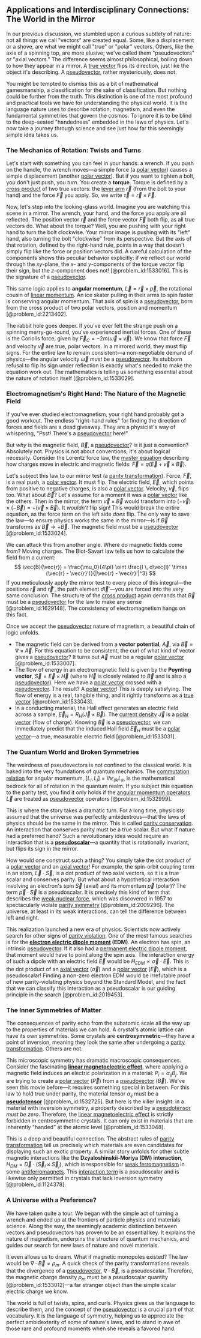 ## Applications and Interdisciplinary Connections: The World in the Mirror

In our previous discussion, we stumbled upon a curious subtlety of nature: not all things we call "vectors" are created equal. Some, like a displacement or a shove, are what we might call "true" or "polar" vectors. Others, like the axis of a spinning top, are more elusive; we've called them "pseudovectors" or "axial vectors." The difference seems almost philosophical, boiling down to how they appear in a mirror. A [true vector](@article_id:190237) flips its direction, just like the object it's describing. A [pseudovector](@article_id:195802), rather mysteriously, does not.

You might be tempted to dismiss this as a bit of mathematical gamesmanship, a classification for the sake of classification. But nothing could be further from the truth. This distinction is one of the most profound and practical tools we have for understanding the physical world. It is the language nature uses to describe rotation, magnetism, and even the fundamental symmetries that govern the cosmos. To ignore it is to be blind to the deep-seated "handedness" embedded in the laws of physics. Let's now take a journey through science and see just how far this seemingly simple idea takes us.

### The Mechanics of Rotation: Twists and Turns

Let's start with something you can feel in your hands: a wrench. If you push on the handle, the wrench moves—a simple force (a [polar vector](@article_id:184048)) causes a simple displacement (another [polar vector](@article_id:184048)). But if you want to tighten a bolt, you don't just push, you *turn*. You create a **torque**. Torque is defined by a [cross product](@article_id:156255) of two true vectors: the [lever arm](@article_id:162199) $\vec{r}$ (from the bolt to your hand) and the force $\vec{F}$ you apply. So, we write $\vec{\tau} = \vec{r} \times \vec{F}$.

Now, let's step into the looking-glass world. Imagine you are watching this scene in a mirror. The wrench, your hand, and the force you apply are all reflected. The position vector $\vec{r}$ and the force vector $\vec{F}$ both flip, as all true vectors do. What about the torque? Well, you are pushing with your right hand to turn the bolt clockwise. Your mirror image is pushing with its "left" hand, also turning the bolt "clockwise" from its perspective. But the axis of that rotation, defined by the right-hand rule, points in a way that doesn't simply flip like the force or position vectors did. A careful calculation of the components shows this peculiar behavior explicitly: if we reflect our world through the $xy$-plane, the $x$- and $y$-components of the torque vector flip their sign, but the $z$-component does not! [@problem_id:1533016]. This is the signature of a [pseudovector](@article_id:195802).

This same logic applies to **angular momentum**, $\vec{L} = \vec{r} \times \vec{p}$, the rotational cousin of [linear momentum](@article_id:173973). An ice skater pulling in their arms to spin faster is conserving angular momentum. That axis of spin is a [pseudovector](@article_id:195802), born from the cross product of two polar vectors, position and momentum [@problem_id:2213402].

The rabbit hole goes deeper. If you've ever felt the strange push on a spinning merry-go-round, you've experienced inertial forces. One of these is the Coriolis force, given by $\vec{F}_C = -2m(\vec{\omega} \times \vec{v})$. We know that force $\vec{F}$ and velocity $\vec{v}$ are true, polar vectors. In a mirrored world, they must flip signs. For the entire law to remain consistent—a non-negotiable demand of physics—the angular velocity $\vec{\omega}$ *must* be a [pseudovector](@article_id:195802). Its stubborn refusal to flip its sign under reflection is exactly what's needed to make the equation work out. The mathematics is telling us something essential about the nature of rotation itself [@problem_id:1533029].

### Electromagnetism's Right Hand: The Nature of the Magnetic Field

If you've ever studied electromagnetism, your right hand probably got a good workout. The endless "right-hand rules" for finding the direction of forces and fields are a dead giveaway. They are a physicist's way of whispering, "Psst! There's a [pseudovector](@article_id:195802) here!"

But *why* is the magnetic field, $\vec{B}$, a [pseudovector](@article_id:195802)? Is it just a convention? Absolutely not. Physics is not about conventions; it's about logical necessity. Consider the Lorentz force law, the [master equation](@article_id:142465) describing how charges move in electric and magnetic fields: $\vec{F} = q(\vec{E} + \vec{v} \times \vec{B})$.

Let's subject this law to our mirror test (a [parity transformation](@article_id:158693)). Force, $\vec{F}$, is a real push, a [polar vector](@article_id:184048). It must flip. The electric field, $\vec{E}$, which points from positive to negative charges, is also a [polar vector](@article_id:184048). Velocity, $\vec{v}$, flips too. What about $\vec{B}$? Let's assume for a moment it was a [polar vector](@article_id:184048) like the others. Then in the mirror, the term $\vec{v} \times \vec{B}$ would transform into $(-\vec{v}) \times (-\vec{B}) = +(\vec{v} \times \vec{B})$. It *wouldn't* flip sign! This would break the entire equation, as the force term on the left side *does* flip. The only way to save the law—to ensure physics works the same in the mirror—is if $\vec{B}$ transforms as $\vec{B} \to +\vec{B}$. The magnetic field must be a [pseudovector](@article_id:195802) [@problem_id:1533024].

We can attack this from another angle. Where do magnetic fields come from? Moving charges. The Biot-Savart law tells us how to calculate the field from a current:
$$ \vec{B}(\vec{r}) = \frac{\mu_0}{4\pi} \oint \frac{I \, d\vec{l}' \times (\vec{r} - \vec{r}')}{|\vec{r} - \vec{r}'|^3} $$
If you meticulously apply the mirror test to every piece of this integral—the positions $\vec{r}$ and $\vec{r}'$, the path element $d\vec{l}'$—you are forced into the very same conclusion. The structure of the [cross product](@article_id:156255) again demands that $\vec{B}$ must be a [pseudovector](@article_id:195802) for the law to make any sense [@problem_id:1629148]. The consistency of electromagnetism hangs on this fact.

Once we accept the [pseudovector](@article_id:195802) nature of magnetism, a beautiful chain of logic unfolds.
-   The magnetic field can be derived from a **vector potential**, $\vec{A}$, via $\vec{B} = \nabla \times \vec{A}$. For this equation to be consistent, the curl of what kind of vector gives a [pseudovector](@article_id:195802)? It turns out $\vec{A}$ must be a regular [polar vector](@article_id:184048) [@problem_id:1533007].
-   The flow of energy in an electromagnetic field is given by the **Poynting vector**, $\vec{S} = \vec{E} \times \vec{H}$ (where $\vec{H}$ is closely related to $\vec{B}$ and is also a [pseudovector](@article_id:195802)). Here we have a [polar vector](@article_id:184048) crossed with a [pseudovector](@article_id:195802). The result? A [polar vector](@article_id:184048)! This is deeply satisfying. The flow of energy is a real, tangible thing, and it rightly transforms as a [true vector](@article_id:190237) [@problem_id:1533043].
-   In a conducting material, the Hall effect generates an electric field across a sample, $\vec{E}_H = R_H (\vec{J} \times \vec{B})$. The [current density](@article_id:190196) $\vec{J}$ is a [polar vector](@article_id:184048) (flow of charge). Knowing $\vec{B}$ is a [pseudovector](@article_id:195802), we can immediately predict that the induced Hall field $\vec{E}_H$ must be a [polar vector](@article_id:184048)—a true, measurable electric field [@problem_id:1533031].

### The Quantum World and Broken Symmetries

The weirdness of pseudovectors is not confined to the classical world. It is baked into the very foundations of quantum mechanics. The [commutation relation](@article_id:149798) for angular momentum, $[L_i, L_j] = i\hbar \epsilon_{ijk} L_k$, is the mathematical bedrock for all of rotation in the quantum realm. If you subject this equation to the parity test, you find it only holds if the [angular momentum operators](@article_id:152519) $\vec{L}$ are treated as [pseudovector](@article_id:195802) operators [@problem_id:1532999].

This is where the story takes a dramatic turn. For a long time, physicists assumed that the universe was perfectly ambidextrous—that the laws of physics should be the same in the mirror. This is called [parity conservation](@article_id:159960). An interaction that conserves parity must be a true scalar. But what if nature had a preferred hand? Such a revolutionary idea would require an interaction that is a **[pseudoscalar](@article_id:196202)**—a quantity that is rotationally invariant, but flips its sign in the mirror.

How would one construct such a thing? You simply take the dot product of a [polar vector](@article_id:184048) and an [axial vector](@article_id:191335)! For example, the spin-orbit coupling term in an atom, $\vec{L} \cdot \vec{S}$, is a dot product of two axial vectors, so it is a true scalar and conserves parity. But what about a hypothetical interaction involving an electron's spin $\vec{S}$ (axial) and its momentum $\vec{p}$ (polar)? The term $\vec{p} \cdot \vec{S}$ is a pseudoscalar. It is precisely this kind of term that describes the [weak nuclear force](@article_id:157085), which was discovered in 1957 to spectacularly violate [parity symmetry](@article_id:152796) [@problem_id:2009296]. The universe, at least in its weak interactions, can tell the difference between left and right.

This realization launched a new era of physics. Scientists now actively search for other signs of [parity violation](@article_id:160164). One of the most famous searches is for the **[electron electric dipole moment](@article_id:151852) (EDM)**. An electron has spin, an intrinsic [pseudovector](@article_id:195802). If it also had a [permanent electric dipole moment](@article_id:177828), that moment would have to point along the spin axis. The interaction energy of such a dipole with an electric field $\vec{E}$ would be $H_{EDM} \propto \vec{\sigma} \cdot \vec{E}$. This is the dot product of an [axial vector](@article_id:191335) ($\vec{\sigma}$) and a [polar vector](@article_id:184048) ($\vec{E}$), which is a pseudoscalar! Finding a non-zero electron EDM would be irrefutable proof of new parity-violating physics beyond the Standard Model, and the fact that we can classify this interaction as a pseudoscalar is our guiding principle in the search [@problem_id:2019453].

### The Inner Symmetries of Matter

The consequences of parity echo from the subatomic scale all the way up to the properties of materials we can hold. A crystal's atomic lattice can have its own symmetries. Some crystals are **centrosymmetric**—they have a point of inversion, meaning they look the same after undergoing a [parity transformation](@article_id:158693). Others are not.

This microscopic symmetry has dramatic macroscopic consequences. Consider the fascinating **[linear magnetoelectric effect](@article_id:203611)**, where applying a magnetic field induces an electric polarization in a material: $P_i = \alpha_{ij} B_j$. We are trying to create a [polar vector](@article_id:184048) ($\vec{P}$) from a [pseudovector](@article_id:195802) ($\vec{B}$). We've seen this movie before—it requires something special in between. For this law to hold true under parity, the material tensor $\alpha_{ij}$ must be a **[pseudotensor](@article_id:192554)** [@problem_id:1532725]. But here is the killer insight: in a material with inversion symmetry, a property described by a [pseudotensor](@article_id:192554) *must be zero*. Therefore, the [linear magnetoelectric effect](@article_id:203611) is strictly forbidden in centrosymmetric crystals. It can only exist in materials that are inherently "handed" at the atomic level [@problem_id:1533048].

This is a deep and beautiful connection. The abstract rules of [parity transformation](@article_id:158693) tell us precisely which materials are even candidates for displaying such an exotic property. A similar story unfolds for other subtle magnetic interactions like the **Dzyaloshinskii-Moriya (DM) interaction**, $H_{DM} = \vec{D} \cdot (\vec{S}_i \times \vec{S}_j)$, which is responsible for [weak ferromagnetism](@article_id:143753) in some [antiferromagnets](@article_id:138792). This [interaction term](@article_id:165786) is a pseudoscalar and is likewise only permitted in crystals that lack inversion symmetry [@problem_id:1124378].

### A Universe with a Preference?

We have taken quite a tour. We began with the simple act of turning a wrench and ended up at the frontiers of particle physics and materials science. Along the way, the seemingly academic distinction between vectors and pseudovectors has proven to be an essential key. It explains the nature of magnetism, underpins the structure of quantum mechanics, and guides our search for new laws of nature and novel materials.

It even allows us to dream. What if magnetic monopoles existed? The law would be $\nabla \cdot \vec{B} = \rho_m$. A quick check of the parity transformations reveals that the divergence of a [pseudovector](@article_id:195802), $\nabla \cdot \vec{B}$, is a pseudoscalar. Therefore, the magnetic charge density $\rho_m$ must be a pseudoscalar quantity [@problem_id:1533012]—a far stranger object than the simple scalar electric charge we know.

The world is full of twists, spins, and curls. Physics gives us the language to describe them, and the concept of the [pseudovector](@article_id:195802) is a crucial part of that vocabulary. It is the language of symmetry, helping us to appreciate the perfect ambidexterity of some of nature's laws, and to stand in awe of those rare and profound moments when she reveals a favored hand.